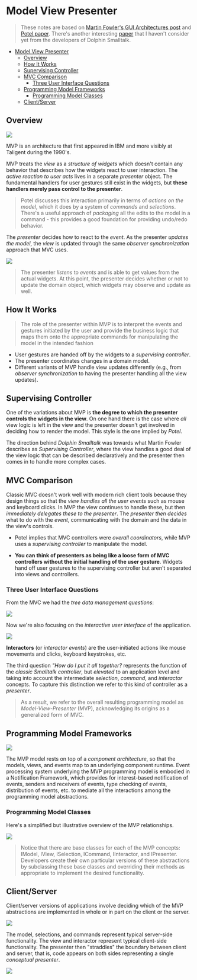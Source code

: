 # Model View Presenter

> These notes are based on [Martin Fowler's GUI Architectures post](https://www.martinfowler.com/eaaDev/uiArchs.html) and [Potel paper](http://www.wildcrest.com/Potel/Portfolio/mvp.pdf). There's another interesting [paper](http://www.object-arts.com/papers/TwistingTheTriad.PDF) that I haven't consider yet from the developers of Dolphin Smalltalk.

- [Model View Presenter](#model-view-presenter)
  - [Overview](#overview)
  - [How It Works](#how-it-works)
  - [Supervising Controller](#supervising-controller)
  - [MVC Comparison](#mvc-comparison)
    - [Three User Interface Questions](#three-user-interface-questions)
  - [Programming Model Frameworks](#programming-model-frameworks)
    - [Programming Model Classes](#programming-model-classes)
  - [Client/Server](#clientserver)

## Overview

![](2021-11-28-20-55-41.png)

MVP is an architecture that first appeared in IBM and more visibly at Taligent during the 1990's.

MVP treats the *view* as a *structure of widgets* which doesn't contain any behavior that describes how the widgets react to user interaction. The *active reaction to user acts* lives in a separate *presenter* object. The fundamental handlers for user gestures still exist in the widgets, but **these handlers merely pass control to the presenter**.

> Potel discusses this interaction primarily in terms of *actions on the model*, which it does by a system of *commands* and *selections*. There's a useful approach of *packaging* all the edits to the model in a command - this provides a good foundation for providing undo/redo behavior.

The *presenter* decides how to react to the *event*. As the presenter *updates the model*, the *view* is updated through the same *observer synchronization* approach that MVC uses.

![](2021-11-28-19-39-17.png)

> The presenter *listens* to *events* and is able to get values from the actual widgets. At this point, the presenter decides whether or not to update the domain object, which widgets may observe and update as well.

## How It Works

> The role of the presenter within MVP is to interpret the events and gestures initiated by the user and provide the business logic that maps them onto the appropriate commands for manipulating the model in the intended fashion

* User gestures are handed off by the widgets to a *supervising controller*.
* The presenter coordinates changes in a domain model.
* Different variants of MVP handle view updates differently (e.g., from *observer synchronization* to having the presenter handling all the view updates).

## Supervising Controller

One of the variations about MVP is **the degree to which the presenter controls the widgets in the view**. On one hand there is the case where *all* view logic is left in the view and the presenter doesn't get involved in deciding how to render the model. This style is the one implied by *Potel*.

The direction behind *Dolphin Smalltalk* was towards what Martin Fowler describes as *Supervising Controller*, where the view handles a good deal of the view logic that can be described declaratively and the presenter then comes in to handle more complex cases.

## MVC Comparison

Classic MVC doesn't work well with modern rich client tools because they design things so that the *view handles all the user events* such as mouse and keyboard clicks. In MVP the view continues to handle these, but then *immediately delegates these to the presenter*. The *presenter then decides* what to do with the *event*, communicating with the domain and the data in the view's controls.

* Potel implies that MVC controllers were *overall coordinators*, while MVP uses a *supervising controller* to manipulate the model.

* **You can think of presenters as being like a loose form of MVC controllers without the initial handling of the user gesture**. Widgets hand off user gestures to the supervising controller but aren't separated into views and controllers.

### Three User Interface Questions

From the MVC we had the *tree data management questions*:

![](2021-11-28-20-40-47.png)

Now we're also focusing on the *interactive user interface* of the application.

![](2021-11-28-20-37-13.png)

**Interactors** (or *interactor events*) are the user-initiated actions like mouse movements and clicks, keyboard keystrokes, etc.

The third question *"How do I put it all together?* represents the function of the *classic Smalltalk controller*, but *elevated* to an application level and taking into account the intermediate *selection*, *command*, and *interactor* concepts. To capture this distinction we refer to this kind of controller as a *presenter*.

> As a result, we refer to the overall resulting programming model as *Model-View-Presenter* (MVP), acknowledging its origins as a generalized form of MVC.

## Programming Model Frameworks

![](2021-11-28-21-01-30.png)

The MVP model rests on top of a *component architecture*, so that the models, views, and events map to an underlying component runtime. Event processing system underlying the MVP programming model is embodied in a Notification Framework, which provides for interest-based notification of events, senders and receivers of events, type checking of events, distribution of events, etc. to mediate all the interactions among the programming model abstractions. 

### Programming Model Classes

Here's a simplified but illustrative overview of the MVP relationships.

![](2021-11-28-21-03-23.png)

> Notice that there are base classes for each of the MVP concepts: IModel, IView, ISelection, ICommand, IInteractor, and IPresenter. Developers create their own particular versions of these abstractions by subclassing these base classes and overriding their methods as appropriate to implement the desired functionality. 

## Client/Server

Client/server versions of applications involve deciding which of the MVP abstractions are implemented in whole or in part on the client or the server.

![](2021-11-28-21-06-26.png)

The model, selections, and commands represent typical server-side functionality. The view and interactor represent typical client-side functionality. The presenter then "straddles" the boundary between client and server, that is, code appears on both sides representing a single *conceptual presenter*.

![](2021-11-28-21-10-51.png)

